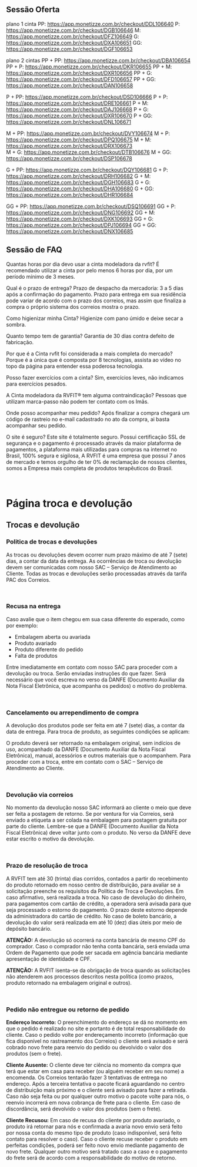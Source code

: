 ## Sessão Oferta
plano 1 cinta
PP: https://app.monetizze.com.br/checkout/DDL106640
P: https://app.monetizze.com.br/checkout/DGB106646
M: https://app.monetizze.com.br/checkout/DFZ106649
G: https://app.monetizze.com.br/checkout/DXA106651
GG: https://app.monetizze.com.br/checkout/DGF106653

plano 2 cintas
PP + PP:    https://app.monetizze.com.br/checkout/DBA106654
PP + P:     https://app.monetizze.com.br/checkout/DKR106655
PP + M:     https://app.monetizze.com.br/checkout/DXR106656
PP + G:     https://app.monetizze.com.br/checkout/DFD106657
PP + GG:    https://app.monetizze.com.br/checkout/DAN106658

P + PP:     https://app.monetizze.com.br/checkout/DSD106666
P + P:      https://app.monetizze.com.br/checkout/DRE106661
P + M:      https://app.monetizze.com.br/checkout/DAJ106668
P + G:      https://app.monetizze.com.br/checkout/DXR106670
P + GG:     https://app.monetizze.com.br/checkout/DNL106671

M + PP:     https://app.monetizze.com.br/checkout/DVY106674
M + P:      https://app.monetizze.com.br/checkout/DPQ106675
M + M:      https://app.monetizze.com.br/checkout/DRX106673  
M + G:      https://app.monetizze.com.br/checkout/DTB106676
M + GG:     https://app.monetizze.com.br/checkout/DSP106678

G + PP:     https://app.monetizze.com.br/checkout/DQY106681
G + P:      https://app.monetizze.com.br/checkout/DRH106682
G + M:      https://app.monetizze.com.br/checkout/DGH106683
G + G:      https://app.monetizze.com.br/checkout/DHA106680
G + GG:     https://app.monetizze.com.br/checkout/DHR106684

GG + PP:    https://app.monetizze.com.br/checkout/DSQ106691
GG + P:     https://app.monetizze.com.br/checkout/DNG106692
GG + M:     https://app.monetizze.com.br/checkout/DXK106693
GG + G:     https://app.monetizze.com.br/checkout/DPJ106694
GG + GG:    https://app.monetizze.com.br/checkout/DNX106685



## Sessão de FAQ
Quantas horas por dia devo usar a cinta modeladora da rvfit?
É recomendado utilizar a cinta por pelo menos 6 horas por dia, por um período mínimo de 3 meses.

Qual é o prazo de entrega?
Prazo de despacho da mercadoria: 3 a 5 dias após a confirmação do pagamento.
Prazo para entrega em sua residência pode variar de acordo com o prazo dos correios, mas assim que finaliza a compra o próprio sistema dos correios mostra o prazo.

Como higienizar minha Cinta?
Higienize com pano úmido e deixe secar a sombra.

Quanto tempo tem de garantia?
Garantia de 30 dias contra defeito de fabricação.

Por que é a Cinta rvfit foi considerada a mais completa do mercado?
Porque é a única que é composta por 8 tecnologias, assista ao vídeo no topo da página para entender essa poderosa tecnologia.

Posso fazer exercícios com a cinta?
Sim, exercícios leves, não indicamos para exercícios pesados.

A Cinta modeladora da RVFIT® tem alguma contraindicação?
Pessoas que utilizam marca-passo não podem ter contato com os Imãs.

Onde posso acompanhar meu pedido?
Após finalizar a compra chegará um código de rastreio no e-mail cadastrado no ato da compra, ai basta acompanhar seu pedido.

O site é seguro?
Este site é totalmente seguro.
Possui certificação SSL de segurança e o pagamento é processado através da maior plataforma de pagamentos, a plataforma mais utilizadas para compras na internet no Brasil, 100% segura e sigilosa, A RVFIT é uma empresa que possui 7 anos de mercado e temos orgulho de ter 0% de reclamação de nossos clientes, somos a Empresa mais completa de produtos terapêuticos do Brasil.

<br>

# Página troca e devolução
## Trocas e devolução

### Politica de trocas e devoluções
As trocas ou devoluções devem ocorrer num prazo máximo de até 7 (sete) dias, a contar da data da entrega. As ocorrências de troca ou devolução devem ser comunicadas com nosso SAC – Serviço de Atendimento ao Cliente. Todas as trocas e devoluções serão processadas através da tarifa PAC dos Correios.

<br>

### Recusa na entrega
Caso avalie que o item chegou em sua casa diferente do esperado, como por exemplo:
- Embalagem aberta ou avariada
- Produto avariado
- Produto diferente do pedido
- Falta de produtos

Entre imediatamente em contato com nosso SAC para proceder com a devolução ou troca. Serão enviadas instruções do que fazer. Será necessário que você escreva no verso da DANFE (Documento Auxiliar da Nota Fiscal Eletrônica, que acompanha os pedidos) o motivo do problema.

<br>

### Cancelamento ou arrependimento de compra
A devolução dos produtos pode ser feita em até 7 (sete) dias, a contar da data de entrega.
Para troca de produto, as seguintes condições se aplicam:

O produto deverá ser retornado na embalagem original, sem indícios de uso, acompanhado da DANFE (Documento Auxiliar da Nota Fiscal Eletrônica), manual, acessórios e outros materiais que o acompanhem. Para proceder com a troca, entre em contato com o SAC – Serviço de Atendimento ao Cliente.

<br>

### Devolução via correios
No momento da devolução nosso SAC informará ao cliente o meio que deve ser feita a postagem de retorno. Se por ventura for via Correios, será enviado a etiqueta a ser colada na embalagem para postagem gratuita por parte do cliente. Lembre-se que a DANFE (Documento Auxiliar da Nota Fiscal Eletrônica) deve voltar junto com o produto. No verso da DANFE deve estar escrito o motivo da devolução.

<br>

### Prazo de resolução de troca
A RVFIT tem até 30 (trinta) dias corridos, contados a partir do recebimento do produto retornado em nosso centro de distribuição, para avaliar se a solicitação preenche os requisitos da Política de Troca e Devoluções. Em caso afirmativo, será realizada a troca. No caso de devolução do dinheiro, para pagamentos com cartão de crédito, a operadora será avisada para que seja processado o estorno do pagamento. O prazo deste estorno depende da administradora do cartão de crédito. No caso de boleto bancário, a devolução do valor será realizada em até 10 (dez) dias úteis por meio de depósito bancário.

**ATENÇÃO:** A devolução só ocorrerá na conta bancária de mesmo CPF do comprador. Caso o comprador não tenha conta bancária, será enviada uma Ordem de Pagamento que pode ser sacada em agência bancária mediante apresentação de identidade e CPF.

**ATENÇÃO:** A RVFIT isenta-se da obrigação de troca quando as solicitações não atenderem aos processos descritos nesta política (como prazos, produto retornado na embalagem original e outros).

<br>

### Pedido não entregue ou retorno de pedido
**Endereço Incorreto:** O preenchimento do endereço se dá no momento em que o pedido é realizado no site e portanto é de total responsabilidade do cliente. Caso o pedido volte por endereçamento incorreto (informação que fica disponível no rastreamento dos Correios) o cliente será avisado e será cobrado novo frete para reenvio do pedido ou devolvido o valor dos produtos (sem o frete).

**Cliente Ausente:** O cliente deve ter ciência no momento da compra que terá que estar em casa para receber (ou alguém receber em seu nome) a encomenda. Os Correios tentarão fazer 3 tentativas de entrega no endereço. Após a terceira tentativa o pacote ficará aguardando no centro de distribuição mais próximo e o cliente será avisado para fazer a retirada. Caso não seja feita ou por qualquer outro motivo o pacote volte para nós, o reenvio incorrerá em nova cobrança de frete para o cliente. Em caso de discordância, será devolvido o valor dos produtos (sem o frete).

**Cliente Recusou:** Em caso de recusa do cliente por produto avariado, o produto irá retornar para nós e confirmada a avaria novo envio será feito por nossa conta do mesmo tipo de produto (caso indisponível, será feito contato para resolver o caso). Caso o cliente recuse receber o produto em perfeitas condições, poderá ser feito novo envio mediante pagamento de novo frete. Qualquer outro motivo será tratado caso a caso e o pagamento do frete será de acordo com a responsabilidade do motivo de retorno.